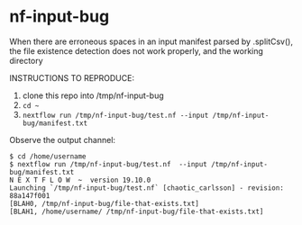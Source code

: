 # nf-input-bug

When there are erroneous spaces in an input manifest parsed by .splitCsv(), the file existence detection does not work properly, and the working directory 

INSTRUCTIONS TO REPRODUCE:

1. clone this repo into /tmp/nf-input-bug
2. `cd ~`
3. `nextflow run /tmp/nf-input-bug/test.nf --input /tmp/nf-input-bug/manifest.txt`

Observe the output channel:

```
$ cd /home/username
$ nextflow run /tmp/nf-input-bug/test.nf  --input /tmp/nf-input-bug/manifest.txt
N E X T F L O W  ~  version 19.10.0
Launching `/tmp/nf-input-bug/test.nf` [chaotic_carlsson] - revision: 88a147f001
[BLAH0, /tmp/nf-input-bug/file-that-exists.txt]
[BLAH1, /home/username/ /tmp/nf-input-bug/file-that-exists.txt]
```


